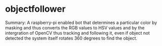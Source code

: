 # objectfollower
Summary: A raspberry-pi enabled bot that determines a particular color by masking and thus converts the RGB values to HSV values and by the intergration of OpenCV thus tracking and following it, even if object not detected the system itself rotates 360 degrees to find the object.
